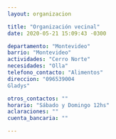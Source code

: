 ```yaml
---
layout: organizacion

title: "Organización vecinal"
date: 2020-05-21 15:09:43 -0300

departamento: "Montevideo"
barrio: "Montevideo"
actividades: "Cerro Norte"
necesidades: "Olla"
telefono_contacto: "Alimentos"
direccion: "096539004
Gladys"

otros_contactos: ""
horario: "Sábado y Domingo 12hs"
aclaraciones: ""
cuenta_bancaria: ""

---
```

